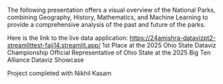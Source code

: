 The following presentation offers a visual overview of the National Parks, combining Geography, History, Mathematics, and Machine Learning to provide a comprehensive analysis of the past and future of the parks.

Here is the link to the live data application: https://24amishra-datavizpt2-streamlittest-faij14.streamlit.app/
 1st Place at the 2025 Ohio State Dataviz Championship
 Official Representative of Ohio State at the 2025 Big Ten Alliance Dataviz Showcase

Project completed with Nikhil Kasam
